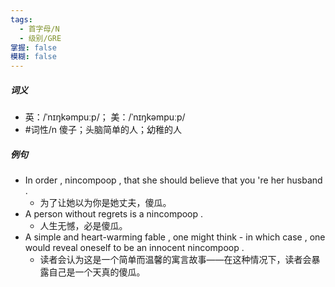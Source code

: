 ```yaml
---
tags:
  - 首字母/N
  - 级别/GRE
掌握: false
模糊: false
---
```

##### 词义
- 英：/ˈnɪŋkəmpuːp/； 美：/ˈnɪŋkəmpuːp/
- #词性/n  傻子；头脑简单的人；幼稚的人
##### 例句
- In order , nincompoop , that she should believe that you 're her husband .
	- 为了让她以为你是她丈夫，傻瓜。
- A person without regrets is a nincompoop .
	- 人生无憾，必是傻瓜。
- A simple and heart-warming fable , one might think - in which case , one would reveal oneself to be an innocent nincompoop .
	- 读者会认为这是一个简单而温馨的寓言故事——在这种情况下，读者会暴露自己是一个天真的傻瓜。
